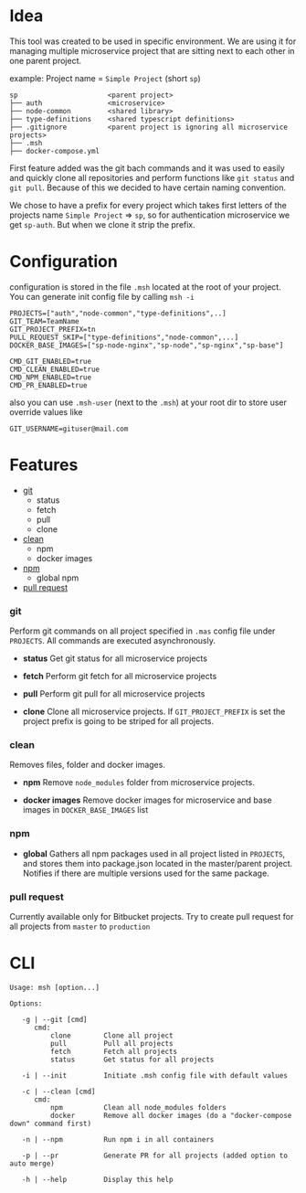 # Idea

This tool was created to be used in specific environment. We are using it for managing multiple microservice project that are sitting next to each other in one parent project.

example: Project name = `Simple Project` (short `sp`)
```
sp                      <parent project>
├── auth                <microservice>
├── node-common         <shared library>
├── type-definitions    <shared typescript definitions>
├── .gitignore          <parent project is ignoring all microservice projects>
├── .msh
├── docker-compose.yml
```

First feature added was the git bach commands and it was used to easily and quickly clone all repositories and perform functions like `git status` and `git pull`. Because of this we decided to have certain naming convention.

We chose to have a prefix for every project which takes first letters of the projects name `Simple Project` => `sp`, so for authentication microservice we get `sp-auth`. But when we clone it strip the prefix.

# Configuration

configuration is stored in the file `.msh` located at the root of your project. You can generate init config file by calling `msh -i`
```dotenv
PROJECTS=["auth","node-common","type-definitions",..]
GIT_TEAM=TeamName
GIT_PROJECT_PREFIX=tn
PULL_REQUEST_SKIP=["type-definitions","node-common",...]
DOCKER_BASE_IMAGES=["sp-node-nginx","sp-node","sp-nginx","sp-base"]

CMD_GIT_ENABLED=true
CMD_CLEAN_ENABLED=true
CMD_NPM_ENABLED=true
CMD_PR_ENABLED=true
```
also you can use `.msh-user` (next to the `.msh`) at your root dir to store user override values like
```dotenv
GIT_USERNAME=gituser@mail.com
```


# Features

* [git](#git)
  * status
  * fetch
  * pull
  * clone
* [clean](#clean)
  * npm
  * docker images
* [npm](#npm)
  * global npm
* [pull request](#pull-request)

### git
Perform git commands on all project specified in `.mas` config file under `PROJECTS`. All commands are executed asynchronously.

* **status** Get git status for all microservice projects

* **fetch** Perform git fetch for all microservice projects

* **pull** Perform git pull for all microservice projects

* **clone** Clone all microservice projects. If `GIT_PROJECT_PREFIX` is set the project prefix is going to be striped for all projects.

### clean
Removes files, folder and docker images.

* **npm** Remove `node_modules` folder from microservice projects.

* **docker images** Remove docker images for microservice and base images in `DOCKER_BASE_IMAGES` list

### npm

* **global** Gathers all npm packages used in all project listed in `PROJECTS`, and stores them into package.json located in the master/parent project. Notifies if there are multiple versions used for the same package.

### pull request

Currently available only for Bitbucket projects. Try to create pull request for all projects from `master` to `production`


# CLI
```
Usage: msh [option...]

Options:

   -g | --git [cmd]
      cmd:
          clone        Clone all project
          pull         Pull all projects
          fetch        Fetch all projects
          status       Get status for all projects

   -i | --init         Initiate .msh config file with default values

   -c | --clean [cmd]
      cmd:
          npm          Clean all node_modules folders
          docker       Remove all docker images (do a "docker-compose down" command first)

   -n | --npm          Run npm i in all containers

   -p | --pr           Generate PR for all projects (added option to auto merge)

   -h | --help         Display this help
```
